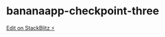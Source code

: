 # bananaapp-checkpoint-three

[Edit on StackBlitz ⚡️](https://stackblitz.com/edit/bananaapp-checkpoint-three)
